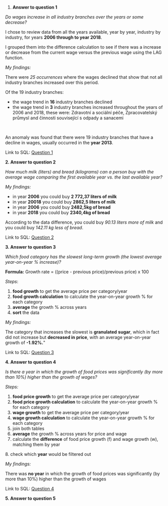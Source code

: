 1. **Answer to question 1**

*Do wages increase in all industry branches over the years or some decrease?*



I chose to review data from all the years available, year by year, industry by industry, for years **2006 through to year 2018**.

I grouped them into the difference calculation to see if there was a increase or decrease from the current wage versus the previous wage using the LAG function.



*My findings:*

There were *25 occurrences* where the wages declined that show that not all industry branches increased over this period.



Of the 19 industry branches:

* the wage trend in **16** industry branches declined
* the wage trend in **3** industry branches increased throughout the years of 2006 and 2018, these were: Zdravotní a sociální péče, Zpracovatelský průmysl and činnosti související s odpady a sanacemi

 

An anomaly was found that there were 19 industry branches that have a decline in wages, usually occurred in the **year 2013**.



Link to SQL: [Question 1](https://github.com/mludvik2/data-analytics-sql-project/blob/main/Question_1.sql)



**2. Answer to question 2**

*How much milk (liters) and bread (kilograms) can a person buy with the average wage comparing the first available year vs. the last available year?*



*My findings:*

* in year **2006** you could buy **2 772,37 liters of milk**
* in year **20018**  you could buy **2862,5 liters of milk**
* in year **2006** you could buy **2482,5kg of bread**
* in year **2018** you could buy **2340,4kg of bread**



According to the data difference, you could buy *90.13 liters more of milk* and you could buy *142.11 kg less of bread*.



Link to SQL: [Question 2](https://github.com/mludvik2/data-analytics-sql-project/blob/main/Question_2.sql)



**3. Answer to question 3**

*Which food category has the slowest long-term growth (the lowest average year-on-year % increase)?*



**Formula:** Growth rate = ((price - previous price)/previous price) x 100



*Steps*:

1. **food growth** to get the average price per category/year
2. **food growth calculation** to calculate the year-on-year growth % for each category
3. **average** the growth % across years
4. **sort** the data



*My findings:*

The category that increases the slowest is **granulated** **sugar**, which in fact did not increase but **decreased in price**, with an average year-on-year growth of **-1.92%.**"



Link to SQL: [Question 3](https://github.com/mludvik2/data-analytics-sql-project/blob/main/Question_3.sql)



**4. Answer to question 4**

*Is there a year in which the growth of food prices was significantly (by more than 10%) higher than the growth of wages?*



*Steps:*

1. **food price growth** to get the average price per category/year
2. **food price growth calculation** to calculate the year-on-year growth % for each category
3. **wage growth** to get the average price per category/year
4. **wage growth calculation** to calculate the year-on-year growth % for each category
5. join both tables 
6. **average** the growth % across years for price and wage
7. calculate the **difference** of food price growth (f) and wage growth (w), matching them by year

8\. check which **year** would be filtered out



*My findings:*

There was **no year** in which the growth of food prices was significantly (by more than 10%) higher than the growth of wages



Link to SQL: [Question 4](https://github.com/mludvik2/data-analytics-sql-project/blob/main/Question_4.sql)



**5. Answer to question 5**





